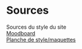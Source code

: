 # Sources
Sources du style du site
<br>
[Moodboard](http://www.gomoodboard.com/boards/aB8FMhVj/share)
<br>
[Planche de style/maquettes](https://www.figma.com/file/Kp6Hn2KOPxpGgl2CSNS4YH/dion_antoine_design_582-518MO?type=design&node-id=0-1&mode=design)
